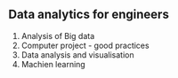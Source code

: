 ## Data analytics for engineers

1. Analysis of Big data
2. Computer project - good practices
3. Data analysis and visualisation
4. Machien learning
